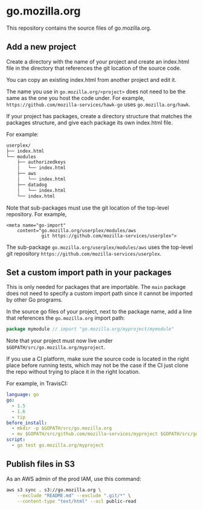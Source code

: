 # go.mozilla.org

This repository contains the source files of go.mozilla.org.

## Add a new project

Create a directory with the name of your project and create an index.html file
in the directory that references the git location of the source code.

You can copy an existing index.html from another project and edit it.

The name you use in `go.mozilla.org/<project>` does not need to be the
same as the one you host the code under. For example,
`https://github.com/mozilla-services/hawk-go` uses `go.mozilla.org/hawk`.

If your project has packages, create a directory structure that matches the
packages structure, and give each package its own index.html file.

For example:
```bash
userplex/
├── index.html
└── modules
    ├── authorizedkeys
    │   └── index.html
    ├── aws
    │   └── index.html
    ├── datadog
    │   └── index.html
    └── index.html

```

Note that sub-packages must use the git location of the top-level repository.
For example, 
```
<meta name="go-import"
    content="go.mozilla.org/userplex/modules/aws
             git https://github.com/mozilla-services/userplex">
```

The sub-package `go.mozilla.org/userplex/modules/aws` uses the top-level git
repository `https://github.com/mozilla-services/userplex`.

## Set a custom import path in your packages

This is only needed for packages that are importable. The `main` package does
not need to specify a custom import path since it cannot be imported by other
Go programs.

In the source go files of your project, next to the package name, add a line
that references the `go.mozilla.org` import path:
```go
package mymodule // import "go.mozilla.org/myproject/mymodule"
```

Note that your project must now live under
`$GOPATH/src/go.mozilla.org/myproject`. 

If you use a CI platform, make sure the source code is located in the right
place before running tests, which may not be the case if the CI just clone the
repo without trying to place it in the right location.

For example, in TravisCI:
```yaml
language: go
go:
  - 1.5
  - 1.6
  - tip
before_install:
  - mkdir -p $GOPATH/src/go.mozilla.org
  - mv $GOPATH/src/github.com/mozilla-services/myproject $GOPATH/src/go.mozilla.org/myproject
script:
  - go test go.mozilla.org/myproject
```

## Publish files in S3

As an AWS admin of the prod IAM, use this command:

```bash
aws s3 sync . s3://go.mozilla.org \
    --exclude "README.md" --exclude ".git/*" \
    --content-type "text/html" --acl public-read
```
